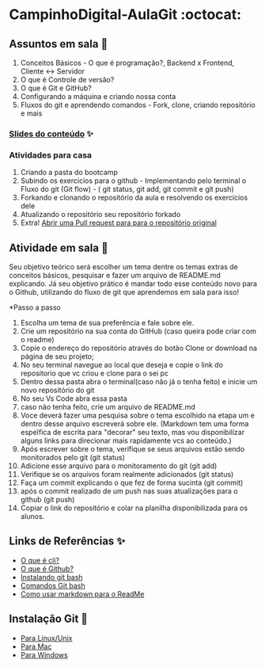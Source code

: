 # CampinhoDigital-AulaGit :octocat:

## Assuntos em sala  :metal:

1. Conceitos Básicos - O que é programação?, Backend x Frontend, Cliente <-> Servidor
3. O que é Controle de versão?  
4. O que é  Git e GitHub? 
5. Configurando a máquina e criando nossa conta  
6. Fluxos do git e aprendendo comandos - Fork, clone, criando repositório e mais  

### [Slides do conteúdo](https://drive.google.com/file/d/1BUfaw7YbDMSj4yG2U6Pho_tLaxJLAoKV/view?usp=sharing) :sparkles:

### Atividades para casa

1. Criando a pasta do bootcamp
2. Subindo os exercicios para o github - Implementando pelo terminal o Fluxo do git (Git flow) - ( git status, git add, git commit e git push)
3. Forkando e clonando o repositório da aula e resolvendo os exercícios dele
4.  Atualizando o repositório seu repositório forkado
5.  Extra! [Abrir uma Pull request para para o repositório original](https://github.com/grupy-sp/encontros/wiki/Como-sincronizar-o-seu-Fork-com-o-repo-principal)

## Atividade em sala :rocket:
 Seu objetivo teórico será escolher um tema dentre os temas extras de conceitos básicos, pesquisar e fazer um arquivo de README.md explicando. Já seu objetivo prático é mandar todo esse conteúdo novo para o Github, utilizando do fluxo de git que aprendemos em sala para isso!
 
*Passo a passo
1. Escolha um tema de sua preferência e fale sobre ele.
2.  Crie um repositório na sua conta do GitHub (caso queira pode criar com o readme)
3. Copie o endereço do repositório através do botão Clone or download na página de seu projeto;
4. No seu terminal navegue ao local que deseja e copie o link do repositorio que vc criou e clone para o sei pc 
5. Dentro dessa pasta abra o terminal(caso não já o tenha feito) e inicie um novo repositório do git
6. No seu Vs Code abra essa pasta
8. caso não tenha feito, crie um arquivo de README.md
9. Voce deverá fazer uma pesquisa sobre o tema escolhido na etapa um e dentro desse arquivo escreverá sobre ele. (Markdown tem uma forma espeĩfica de escrita para "decorar" seu texto, mas vou disponibilizar alguns links para direcionar mais rapidamente vcs ao conteúdo.)
10. Após escrever sobre o tema, verifique se seus arquivos estão sendo monitorados pelo git (git status)
11. Adicione esse arquivo para o monitoramento do git (git add)
12. Verifique se os arquivos foram realmente adicionados (git status)
13. Faça um commit explicando o que fez de forma sucinta (git commit)
14. após o commit realizado de um push nas suas atualizações para o github (git push) 
16. Copiar o link do repositório e colar na planilha disponibilizada para os alunos.
 

## Links de Referências :sparkles:

* [O que é cli?](https://rockcontent.com/br/blog/cli/)
* [O que é Github?](https://www.youtube.com/watch?v=w3jLJU7DT5E)
* [Instalando git bash](https://www.webdevdrops.com/git-bash-como-instalar-usar/)
* [Comandos Git bash](https://comandosgit.github.io/)
* [Como usar markdown para o ReadMe](https://guides.github.com/pdfs/markdown-cheatsheet-online.pdf)

## Instalação Git :rocket:

* [Para Linux/Unix](https://git-scm.com/download/linux)
* [Para Mac](https://git-scm.com/download/mac)
* [Para Windows](https://git-scm.com/download/win)

